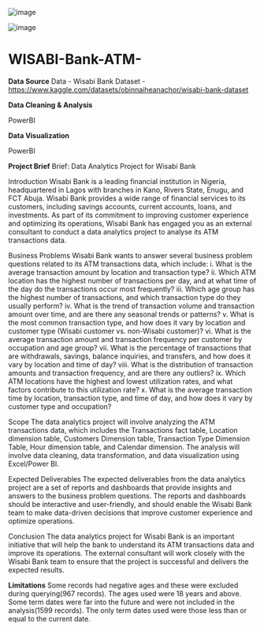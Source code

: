 ![image](https://github.com/bowoseni/WISABI-Bank-ATM-/assets/44380980/5da0cf2a-f919-4d7e-a1bb-79021fd25166)

![image](https://github.com/bowoseni/WISABI-Bank-ATM-/assets/44380980/b2db8146-7e0d-4455-9330-4fcce4206cb0)

# WISABI-Bank-ATM-
**Data Source**
Data - Wisabi Bank Dataset - https://www.kaggle.com/datasets/obinnaiheanachor/wisabi-bank-dataset

**Data Cleaning & Analysis**

PowerBI

**Data Visualization**

PowerBI

**Project Brief**
Brief: Data Analytics Project for Wisabi Bank

Introduction
Wisabi Bank is a leading financial institution in Nigeria, headquartered in Lagos with branches in Kano, Rivers State, Enugu, and FCT Abuja. Wisabi Bank provides a wide range of financial services to its customers, including savings accounts, current accounts, loans, and investments. As part of its commitment to improving customer experience and optimizing its operations, Wisabi Bank has engaged you as an external consultant to conduct a data analytics project to analyse its ATM transactions data.

Business Problems
Wisabi Bank wants to answer several business problem questions related to its ATM transactions data, which include:
i.	What is the average transaction amount by location and transaction type?
ii.	Which ATM location has the highest number of transactions per day, and at what time of the day do the transactions occur most frequently?
iii.	Which age group has the highest number of transactions, and which transaction type do they usually perform?
iv.	What is the trend of transaction volume and transaction amount over time, and are there any seasonal trends or patterns?
v.	What is the most common transaction type, and how does it vary by location and customer type (Wisabi customer vs. non-Wisabi customer)?
vi.	What is the average transaction amount and transaction frequency per customer by occupation and age group?
vii.	What is the percentage of transactions that are withdrawals, savings, balance inquiries, and transfers, and how does it vary by location and time of day?
viii.	What is the distribution of transaction amounts and transaction frequency, and are there any outliers?
ix.	Which ATM locations have the highest and lowest utilization rates, and what factors contribute to this utilization rate?
x.	What is the average transaction time by location, transaction type, and time of day, and how does it vary by customer type and occupation?

Scope
The data analytics project will involve analyzing the ATM transactions data, which includes the Transactions fact table, Location dimension table, Customers Dimension table, Transaction Type Dimension Table, Hour dimension table, and Calendar dimension. The analysis will involve data cleaning, data transformation, and data visualization using Excel/Power BI.

Expected Deliverables
The expected deliverables from the data analytics project are a set of reports and dashboards that provide insights and answers to the business problem questions. The reports and dashboards should be interactive and user-friendly, and should enable the Wisabi Bank team to make data-driven decisions that improve customer experience and optimize operations.

Conclusion
The data analytics project for Wisabi Bank is an important initiative that will help the bank to understand its ATM transactions data and improve its operations. The external consultant will work closely with the Wisabi Bank team to ensure that the project is successful and delivers the expected results.


**Limitations**
Some records had negative ages and these were excluded during querying(967 records). The ages used were 18 years and above.
Some term dates were far into the future and were not included in the analysis(1599 records). The only term dates used were those less than or equal to the current date.
